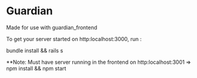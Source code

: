 # Guardian

Made for use with guardian_frontend

To get your server started on http:localhost:3000, run :

bundle install && rails s


**Note: Must have server running in the frontend on http:localhost:3001 => npm install && npm start
